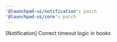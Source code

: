```yaml
---
'@launchpad-ui/notification': patch
'@launchpad-ui/core': patch
---
```


[Notification] Correct timeout logic in hooks
